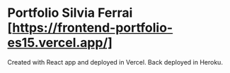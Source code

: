 # Portfolio Silvia Ferrai [https://frontend-portfolio-es15.vercel.app/]

Created with React app and deployed in Vercel.
Back deployed in Heroku.
